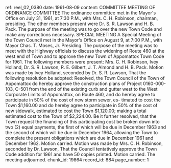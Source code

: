 ref: reel_02_0380
date: 1961-08-09
content: COMMITTEE MEETING OF ORDINANCE COMMITTEE
The ordinance committee met in the Mayor's Office on July 31, 1961,
at 7:30 P.M., with Mrs. C. H. Robinson, chairman, presiding. The other
members present were Dr. S. R. Lawson and H. B. Pack.
The purpose of the meeting was to go over the new Town Code and
make any corrections necessary.
SPECIAL MEETING
A Special Meeting of the Town Council met in the Mayor's Office on
August 9, at 7:00 P.M., with Mayor Chas. T. Moses, Jr. Presiding. The purpose
of the meeting was to meet with the Highway officials to discuss the
widening of Route 460 at the west end of Town and to approve the new Town
of Appomattox Town Code for 1961.
The following members were present: Mrs. C. H. Robinson, Ivey
Holland, Dr. S. R. Lawson, R. E. Gilbert, J. T. Almond and H. B. Pack.
Motion was made by Ivey Holland, seconded by Dr. S. R. Lawson,
That the following resolution be adopted: Resolved, the Town Council
of the Town of Appomattox do hereby approve the construction plans of
Project 0160-000-103, C-501 from the end of the existing curb and gutter
west to the West Corporate Limits of Appomattox, on Route 460, and do
hereby agree to participate in 50% of the cost of new storm sewer, es-
timated to cost the Town $1,160.00 and do hereby agree to participate
in 50% of the cost of new sidewalk, estimated to cost the Town $1,120.00;
making a total estimated cost to the Town of $2,224.00.
Be it further resolved, that the Town request the financing of this
participating cost be broken down into two (2) equal payments, the first
of which will be due in December 1963 and the second of which will be due
in December 1964, allowing the Town to complete the present obligations
which are due in December 1961 and December 1962. Motion carried.
Motion was made by Mrs. C. H. Robinson, seconded by Dr. Lawson, That
the Council tentatively approve the Town Code addition for 1961 and have
50 copies printed. Motion carried.
The meeting adjourned.
chunk_id: 19864
record_id: 884
page_number: 1

